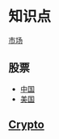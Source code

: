 # 知识点

[市场](./market.md)

## 股票

- [中国](./Equities/China/Readme.md)
- [美国](./Equities/US/)

## [Crypto](Crypto/)